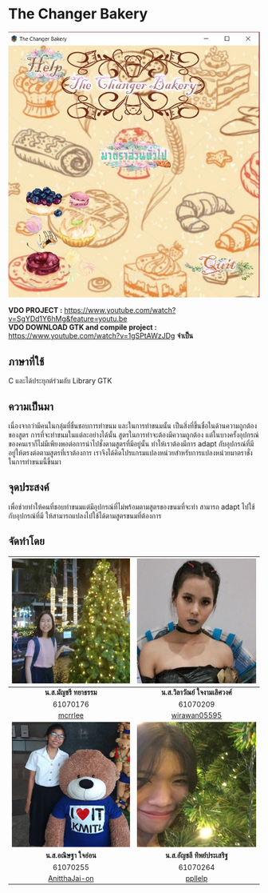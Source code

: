 # The Changer Bakery
<img src="img/project.jpg">

**VDO PROJECT :** https://www.youtube.com/watch?v=SgYDd1Y6hMg&feature=youtu.be
<br>**VDO DOWNLOAD GTK and compile project :** https://www.youtube.com/watch?v=1gSPtAWzJDg **จำเป็น**

## ภาษาที่ใช้
C และได้ประยุกต์ร่วมกับ Library GTK 

## ความเป็นมา
เนื่องจากว่ามีคนในกลุ่มที่ชื่นชอบการทำขนม และในการทำขนมนั้น เป็นสิ่งที่ขึ้นชื่อในด้านความถูกต้องของสูตร
การที่จะทำขนมในแต่ละอย่างได้นั้น สูตรในการทำจะต้องมีความถูกต้อง แต่ในบางครั้งอุปกรณ์ของคนเราก็ไม่มีเพียงพอต่อการนำไปชั่งตามสูตรที่มีอยู่นั้น 
ทำให้เราต้องมีการ adapt กับอุปกรณ์ที่มีอยู่ให้ตรงต่อตามสูตรที่เราต้องการ เราจึงได้คิดโปรแกรมแปลงหน่วยสำหรับการแปลงหน่วยมาตราชั่ง
ในการทำขนมนี้ขึ้นมา 

## จุดประสงค์
เพื่อช่วยทำให้คนที่ชอบทำขนมแต่มีอุปกรณ์ที่ไม่พร้อมตามสูตรของขนมที่จะทำ สามารถ adapt ไปใช้ กับอุปกรณ์ที่มี ให้สามารถแปลงไปใช้ได้ตามสูตรขนมที่ต้องการ

## จัดทำโดย
<img src="img/carrot.jpg" width="250px" height="250px"> |<img src="img/ice.jpg" width="250px" height="250px">
:---:|:---:
**น.ส.มัญชรี ทยาธรรม**|**น.ส.วิลาวัณย์ ใจงามเลิศวงศ์**
61070176|61070209
[mcrrlee](https://github.com/mcrrlee)|[wirawan05595](https://github.com/wirawan05595)
<img src="img/bell.jpg" width="250px" height="250px">|<img src="img/apple.jpg" width="250px" height="250px">
**น.ส.อณิษฐา ใจอ่อน**|**น.ส.อัญชลี ทิพย์ประเสริฐ**
61070255|61070264
[AnitthaJai-on](https://github.com/AnitthaJai-on)|[ppllelp](https://github.com/ppllelp)
